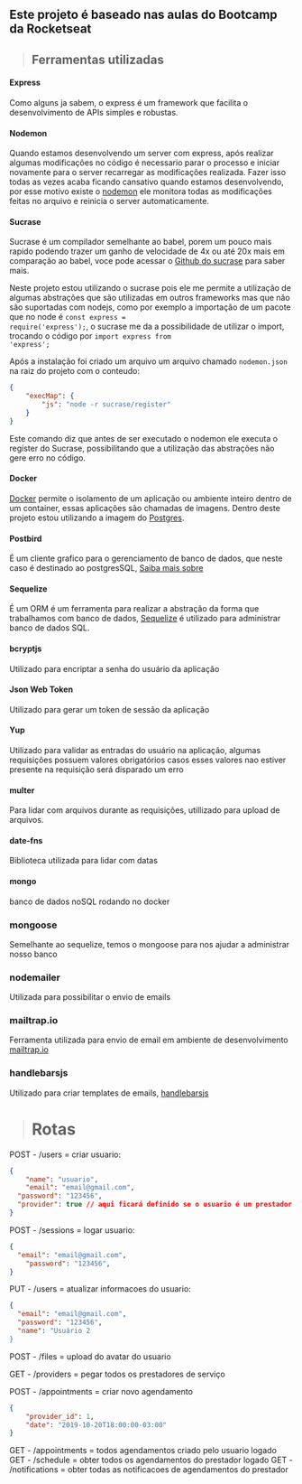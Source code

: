 


## Este projeto é baseado nas aulas do Bootcamp da Rocketseat


> ## Ferramentas utilizadas

#### Express
Como alguns ja sabem, o express é um framework que facilita o desenvolvimento de APIs simples e robustas.

#### Nodemon
Quando estamos desenvolvendo um server com express, após realizar algumas modificações no código é necessario parar o processo e iniciar novamente para o server recarregar as modificações realizada. Fazer isso todas as vezes acaba ficando cansativo quando estamos desenvolvendo, por esse motivo existe o [nodemon](https://nodemon.io) ele monitora todas as modificações feitas no arquivo e reinicia o server automaticamente.

#### Sucrase
Sucrase é um compilador semelhante ao babel, porem um pouco mais rapido podendo trazer um ganho de velocidade de 4x ou até 20x mais em comparação ao babel, voce pode acessar  o [Github do sucrase](https://github.com/alangpierce/sucrase) para saber mais.

Neste projeto estou utilizando o sucrase pois ele me permite a utilização de algumas abstrações que são utilizadas em outros frameworks mas que não são suportadas com nodejs, como por exemplo a importação de um pacote que no node é <code>const express = require('express');</code>, o sucrase me da a possibilidade de utilizar o import, trocando o código por <code>import express from 'express';</code>

Após a instalação foi criado um arquivo um arquivo chamado <code>nodemon.json</code> na raiz do projeto com o conteudo:

```JSON
{
    "execMap": {
        "js": "node -r sucrase/register"
    }
}

```
Este comando diz que antes de ser executado o nodemon ele executa o register do Sucrase, possibilitando que a utilização das abstrações não gere erro no código.

#### Docker
[Docker](https://www.docker.com/products/docker-enterprise) permite o isolamento de  um aplicação ou ambiente inteiro dentro de um container, essas aplicações são chamadas de imagens. Dentro deste projeto estou utilizando a imagem do [Postgres](https://hub.docker.com/_/postgres).

#### Postbird
É um cliente grafico para o gerenciamento de banco de dados, que neste caso é destinado ao postgresSQL, [Saiba mais sobre](https://electronjs.org/apps/postbird)

#### Sequelize
É um ORM é um ferramenta para realizar a abstração da forma que trabalhamos com banco de dados, [Sequelize](https://sequelize.org) é utilizado para administrar banco de dados SQL.

#### bcryptjs
Utilizado para encriptar a senha do usuário da aplicação

#### Json Web Token
Utilizado para gerar um token de sessão da aplicação

#### Yup
Utilizado para validar as entradas do usuário na aplicação, algumas requisições possuem valores obrigatórios casos esses valores nao estiver presente na requisição será disparado um erro

#### multer
Para lidar com arquivos durante as requisições, utillizado para upload de arquivos.

#### date-fns
Biblioteca utilizada para lidar com datas

#### mongo
banco de dados noSQL rodando no docker

### mongoose
Semelhante ao sequelize, temos o mongoose para nos ajudar a administrar nosso banco

### nodemailer
Utilizada para possibilitar o envio de emails

### mailtrap.io
Ferramenta utilizada para envio de email em ambiente de desenvolvimento [mailtrap.io](https://mailtrap.io)

### handlebarsjs
Utilizado para criar templates de emails, [handlebarsjs](handlebarsjs.com)


> # Rotas

POST - /users = criar usuario:
```JSON
{
	"name": "usuario",
	"email": "email@gmail.com",
  "password": "123456",
  "provider": true // aqui ficará definido se o usuario é um prestador de servico como true ou false
}
```
POST - /sessions = logar usuario:
```JSON
{
  "email": "email@gmail.com",
	"password": "123456",
}
```
PUT - /users = atualizar informacoes do usuario:
```JSON
{
  "email": "email@gmail.com",
  "password": "123456",
  "name": "Usuário 2
}
```
POST - /files = upload do avatar do usuario

GET - /providers = pegar todos os prestadores de serviço

POST - /appointments = criar novo agendamento
```JSON
{
	"provider_id": 1,
	"date": "2019-10-20T18:00:00-03:00"
}
```
GET - /appointments = todos agendamentos criado pelo usuario logado
GET - /schedule = obter todos os agendamentos do prestador logado
GET - /notifications = obter todas as notificacoes de agendamentos do prestador
